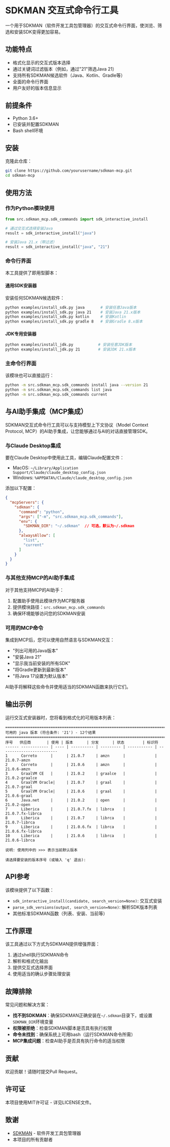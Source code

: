 # SDKMAN 交互式命令行工具

一个用于SDKMAN（软件开发工具包管理器）的交互式命令行界面，使浏览、筛选和安装SDK变得更加容易。

## 功能特点

- 格式化显示的交互式版本选择
- 通过关键词过滤版本（例如，通过"21"筛选Java 21）
- 支持所有SDKMAN候选软件（Java、Kotlin、Gradle等）
- 全面的命令行界面
- 用户友好的版本信息显示

## 前提条件

- Python 3.6+
- 已安装并配置SDKMAN
- Bash shell环境

## 安装

克隆此仓库：

```bash
git clone https://github.com/yourusername/sdkman-mcp.git
cd sdkman-mcp
```

## 使用方法

### 作为Python模块使用

```python
from src.sdkman_mcp.sdk_commands import sdk_interactive_install

# 通过交互式选择安装Java
result = sdk_interactive_install("java")

# 安装Java 21.x（带过滤）
result = sdk_interactive_install("java", "21")
```

### 命令行界面

本工具提供了即用型脚本：

#### 通用SDK安装器

安装任何SDKMAN候选软件：

```bash
python examples/install_sdk.py java       # 安装任意Java版本
python examples/install_sdk.py java 21    # 安装Java 21.x版本
python examples/install_sdk.py kotlin     # 安装Kotlin
python examples/install_sdk.py gradle 8   # 安装Gradle 8.x版本
```

#### JDK专用安装器

```bash
python examples/install_jdk.py           # 安装任意JDK版本
python examples/install_jdk.py 21        # 安装JDK 21.x版本
```

### 主命令行界面

该模块也可以直接运行：

```bash
python -m src.sdkman_mcp.sdk_commands install java --version 21
python -m src.sdkman_mcp.sdk_commands list java
python -m src.sdkman_mcp.sdk_commands current
```

## 与AI助手集成（MCP集成）

SDKMAN交互式命令行工具可以与支持模型上下文协议（Model Context Protocol, MCP）的AI助手集成，让您能够通过与AI的对话直接管理SDK。

### 与Claude Desktop集成

要在Claude Desktop中使用此工具，编辑Claude配置文件：

* MacOS: `~/Library/Application Support/Claude/claude_desktop_config.json`
* Windows: `%APPDATA%/Claude/claude_desktop_config.json`

添加以下配置：

```json
{
  "mcpServers": {
    "sdkman": {
      "command": "python",
      "args": ["-m", "src.sdkman_mcp.sdk_commands"],
      "env": {
        "SDKMAN_DIR": "~/.sdkman"  // 可选，默认为~/.sdkman
      },
      "alwaysAllow": [
        "list",
        "current"
      ]
    }
  }
}
```

### 与其他支持MCP的AI助手集成

对于其他支持MCP的AI助手：

1. 配置助手使用此模块作为MCP服务器
2. 提供模块路径：`src.sdkman_mcp.sdk_commands`
3. 确保环境能够访问您的SDKMAN安装

### 可用的MCP命令

集成到MCP后，您可以使用自然语言与SDKMAN交互：

* "列出可用的Java版本"
* "安装Java 21"
* "显示我当前安装的所有SDK"
* "将Gradle更新到最新版本"
* "将Java 17设置为默认版本"

AI助手将解释这些命令并使用适当的SDKMAN函数来执行它们。

## 输出示例

运行交互式安装器时，您将看到格式化的可用版本列表：

```
=========================================================================
可用的 java 版本 (符合条件: '21') - 12个结果
=========================================================================
序号   供应商       | 使用 | 版本      | 分发      | 状态        | 标识符
------ ------------ | ---- | ---------- | --------- | ----------- | -------------------------
1      Correto      |      | 21.0.7     | amzn      |             | 21.0.7-amzn
2      Correto      |      | 21.0.6     | amzn      |             | 21.0.6-amzn
3      GraalVM CE   |      | 21.0.2     | graalce   |             | 21.0.2-graalce
4      GraalVM Oracle|     | 21.0.7     | graal     |             | 21.0.7-graal
5      GraalVM Oracle|     | 21.0.6     | graal     |             | 21.0.6-graal
6      Java.net     |      | 21.0.2     | open      |             | 21.0.2-open
7      Liberica     |      | 21.0.7.fx  | librca    |             | 21.0.7.fx-librca
8      Liberica     |      | 21.0.7     | librca    |             | 21.0.7-librca
9      Liberica     |      | 21.0.6.fx  | librca    |             | 21.0.6.fx-librca
10     Liberica     |      | 21.0.6     | librca    |             | 21.0.6-librca

说明: 使用列中的 >>> 表示当前默认版本

请选择要安装的版本序号 (或输入 'q' 退出): 
```

## API参考

该模块提供了以下函数：

- `sdk_interactive_install(candidate, search_version=None)`: 交互式安装
- `parse_sdk_versions(output, search_version=None)`: 解析SDK版本列表
- 其他标准SDKMAN函数（列表、安装、当前等）

## 工作原理

该工具通过以下方式为SDKMAN提供增强界面：

1. 通过shell执行SDKMAN命令
2. 解析和格式化输出
3. 提供交互式选择界面
4. 使用适当的确认步骤处理安装

## 故障排除

常见问题和解决方案：

- **找不到SDKMAN**：确保SDKMAN正确安装在`~/.sdkman`目录下，或设置`SDKMAN_DIR`环境变量
- **权限被拒绝**：检查SDKMAN脚本是否具有执行权限
- **命令未找到**：确保系统上可用bash（运行SDKMAN命令所需）
- **MCP集成问题**：检查AI助手是否具有执行命令的适当权限

## 贡献

欢迎贡献！请随时提交Pull Request。

## 许可证

本项目使用MIT许可证 - 详见LICENSE文件。

## 致谢

- [SDKMAN](https://sdkman.io/) - 软件开发工具包管理器
- 本项目的所有贡献者 